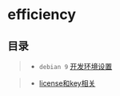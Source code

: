 # efficiency


## 目录


> + ```debian 9``` [开发环境设置](https://github.com/lixiang4u/efficiency/blob/master/debian-develop-env-setup.md)

> + [license和key相关](https://github.com/lixiang4u/efficiency/blob/master/license-and-keys.md)



